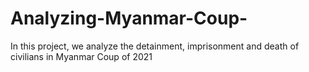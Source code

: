 # Analyzing-Myanmar-Coup-
In this project, we analyze the detainment, imprisonment and death of civilians in Myanmar Coup of 2021
